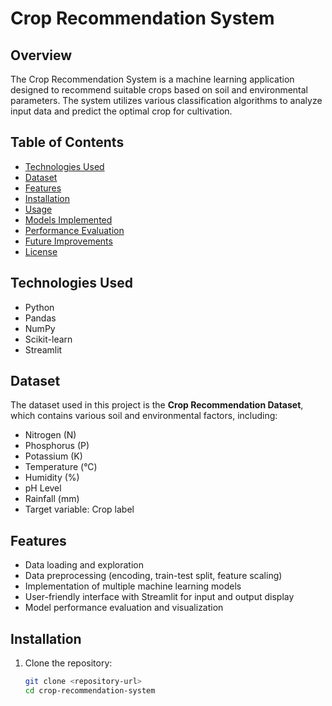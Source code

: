 # Crop Recommendation System

## Overview
The Crop Recommendation System is a machine learning application designed to recommend suitable crops based on soil and environmental parameters. The system utilizes various classification algorithms to analyze input data and predict the optimal crop for cultivation.

## Table of Contents
- [Technologies Used](#technologies-used)
- [Dataset](#dataset)
- [Features](#features)
- [Installation](#installation)
- [Usage](#usage)
- [Models Implemented](#models-implemented)
- [Performance Evaluation](#performance-evaluation)
- [Future Improvements](#future-improvements)
- [License](#license)

## Technologies Used
- Python
- Pandas
- NumPy
- Scikit-learn
- Streamlit

## Dataset
The dataset used in this project is the **Crop Recommendation Dataset**, which contains various soil and environmental factors, including:
- Nitrogen (N)
- Phosphorus (P)
- Potassium (K)
- Temperature (°C)
- Humidity (%)
- pH Level
- Rainfall (mm)
- Target variable: Crop label

## Features
- Data loading and exploration
- Data preprocessing (encoding, train-test split, feature scaling)
- Implementation of multiple machine learning models
- User-friendly interface with Streamlit for input and output display
- Model performance evaluation and visualization

## Installation
1. Clone the repository:
   ```bash
   git clone <repository-url>
   cd crop-recommendation-system
